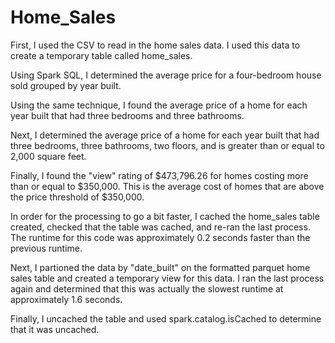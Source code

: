 # Home_Sales

First, I used the CSV to read in the home sales data. I used this data to create a temporary table called home_sales. 

Using Spark SQL, I determined the average price for a four-bedroom house sold grouped by year built. 

Using the same technique, I found the average price of a home for each year built that had three bedrooms and three bathrooms.

Next, I determined the average price of a home for each year built that had three bedrooms, three bathrooms, two floors, and is greater than or equal to 2,000 square feet. 

Finally, I found the "view" rating of $473,796.26 for homes costing more than or equal to $350,000. This is the average cost of homes that are above the price threshold of $350,000.

In order for the processing to go a bit faster, I cached the home_sales table created, checked that the table was cached, and re-ran the last process. The runtime for this code was approximately 0.2 seconds faster than the previous runtime. 

Next, I partioned the data by "date_built" on the formatted parquet home sales table and created a temporary view for this data. I ran the last process again and determined that this was actually the slowest runtime at approximately 1.6 seconds. 

Finally, I uncached the table and used spark.catalog.isCached to determine that it was uncached.
